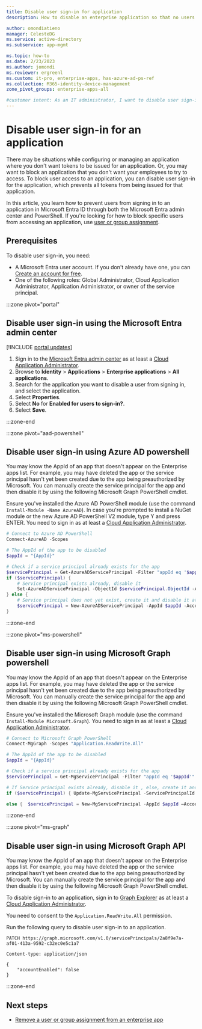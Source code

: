 ```yaml
---
title: Disable user sign-in for application
description: How to disable an enterprise application so that no users may sign in to it in Microsoft Entra ID

author: omondiatieno
manager: CelesteDG
ms.service: active-directory
ms.subservice: app-mgmt

ms.topic: how-to
ms.date: 2/23/2023
ms.author: jomondi
ms.reviewer: ergreenl
ms.custom: it-pro, enterprise-apps, has-azure-ad-ps-ref
ms.collection: M365-identity-device-management
zone_pivot_groups: enterprise-apps-all

#customer intent: As an IT administrator, I want to disable user sign-in for an application, so that I can prevent users from accessing the application and issuing tokens.
---
```

# Disable user sign-in for an application

There may be situations while configuring or managing an application where you don't want tokens to be issued for an application. Or, you may want to block an application that you don't want your employees to try to access. To block user access to an application, you can disable user sign-in for the application, which prevents all tokens from being issued for that application.

In this article, you learn how to prevent users from signing in to an application in Microsoft Entra ID through both the Microsoft Entra admin center and PowerShell. If you're looking for how to block specific users from accessing an application, use [user or group assignment](./assign-user-or-group-access-portal.md).

## Prerequisites

To disable user sign-in, you need:

- A Microsoft Entra user account. If you don't already have one, you can [Create an account for free](https://azure.microsoft.com/free/?WT.mc_id=A261C142F).
- One of the following roles: Global Administrator, Cloud Application Administrator, Application Administrator, or owner of the service principal.

:::zone pivot="portal"

## Disable user sign-in using the Microsoft Entra admin center

[!INCLUDE [portal updates](~/includes/portal-update.md)]

1. Sign in to the [Microsoft Entra admin center](https://entra.microsoft.com) as at least a [Cloud Application Administrator](~/identity/role-based-access-control/permissions-reference.md#cloud-application-administrator).
1. Browse to **Identity** > **Applications** > **Enterprise applications** > **All applications**.
1. Search for the application you want to disable a user from signing in, and select the application.
1. Select **Properties**.
1. Select **No** for **Enabled for users to sign-in?**.
1. Select **Save**.

:::zone-end

:::zone pivot="aad-powershell"

## Disable user sign-in using Azure AD powershell

You may know the AppId of an app that doesn't appear on the Enterprise apps list. For example, you may have deleted the app or the service principal hasn't yet been created due to the app being preauthorized by Microsoft. You can manually create the service principal for the app and then disable it by using the following Microsoft Graph PowerShell cmdlet.

Ensure you've installed the Azure AD PowerShell module (use the command `Install-Module -Name AzureAD`). In case you're prompted to install a NuGet module or the new Azure AD PowerShell V2 module, type Y and press ENTER. You need to sign in as at least a [Cloud Application Administrator](~/identity/role-based-access-control/permissions-reference.md#cloud-application-administrator).

```PowerShell
# Connect to Azure AD PowerShell
Connect-AzureAD -Scopes

# The AppId of the app to be disabled
$appId = "{AppId}"

# Check if a service principal already exists for the app
$servicePrincipal = Get-AzureADServicePrincipal -Filter "appId eq '$appId'"
if ($servicePrincipal) {
    # Service principal exists already, disable it
    Set-AzureADServicePrincipal -ObjectId $servicePrincipal.ObjectId -AccountEnabled $false
} else {
    # Service principal does not yet exist, create it and disable it at the same time
    $servicePrincipal = New-AzureADServicePrincipal -AppId $appId -AccountEnabled $false
}
```

:::zone-end

:::zone pivot="ms-powershell"

## Disable user sign-in using Microsoft Graph powershell

You may know the AppId of an app that doesn't appear on the Enterprise apps list. For example, you may have deleted the app or the service principal hasn't yet been created due to the app being preauthorized by Microsoft. You can manually create the service principal for the app and then disable it by using the following Microsoft Graph PowerShell cmdlet.

Ensure you've installed the Microsoft Graph module (use the command `Install-Module Microsoft.Graph`). You need to sign in as at least a [Cloud Application Administrator](~/identity/role-based-access-control/permissions-reference.md#cloud-application-administrator).

```powershell
# Connect to Microsoft Graph PowerShell
Connect-MgGraph -Scopes "Application.ReadWrite.All"

# The AppId of the app to be disabled  
$appId = "{AppId}"  

# Check if a service principal already exists for the app 
$servicePrincipal = Get-MgServicePrincipal -Filter "appId eq '$appId'"  

# If Service principal exists already, disable it , else, create it and disable it at the same time 
if ($servicePrincipal) { Update-MgServicePrincipal -ServicePrincipalId $servicePrincipal.Id -AccountEnabled:$false }  

else {  $servicePrincipal = New-MgServicePrincipal -AppId $appId –AccountEnabled:$false } 
```

:::zone-end

:::zone pivot="ms-graph"

## Disable user sign-in using Microsoft Graph API

You may know the AppId of an app that doesn't appear on the Enterprise apps list. For example, you may have deleted the app or the service principal hasn't yet been created due to the app being preauthorized by Microsoft. You can manually create the service principal for the app and then disable it by using the following Microsoft Graph PowerShell cmdlet.

To disable sign-in to an application, sign in to [Graph Explorer](https://developer.microsoft.com/graph/graph-explorer) as at least a [Cloud Application Administrator](~/identity/role-based-access-control/permissions-reference.md#cloud-application-administrator).

You need to consent to the `Application.ReadWrite.All` permission.

Run the following query to disable user sign-in to an application.

```http
PATCH https://graph.microsoft.com/v1.0/servicePrincipals/2a8f9e7a-af01-413a-9592-c32ec0e5c1a7

Content-type: application/json

{
    "accountEnabled": false
}
```

:::zone-end

## Next steps

- [Remove a user or group assignment from an enterprise app](./assign-user-or-group-access-portal.md)
